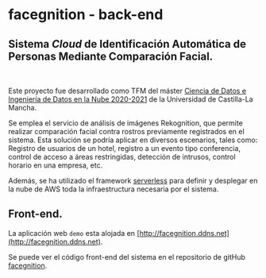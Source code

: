 # facegnition - back-end

## **Sistema _Cloud_ de Identificación Automática de Personas Mediante Comparación Facial.**

<br/>

Este proyecto fue desarrollado como TFM del máster [Ciencia de Datos e Ingeniería de Datos en la Nube 2020-2021](http://www.cidaen.es/) de la Universidad de Castilla-La Mancha.

Se emplea el servicio de análisis de imágenes Rekognition, que permite realizar comparación facial contra rostros previamente registrados en el sistema.  Esta solución se podría aplicar en diversos escenarios, tales como: Registro de usuarios de un hotel, registro a un evento tipo conferencia, control de acceso a áreas restringidas, detección de intrusos, control horario en una empresa, etc.

Además, se ha utilizado el framework [serverless](https://serverless.com/) para definir y desplegar en la nube de AWS toda la infraestructura necesaria por el sistema. 


## Front-end.

La aplicación web `demo` esta alojada en [http://facegnition.ddns.net](http://facegnition.ddns.net).

Se puede ver el código front-end del sistema en el repositorio de gitHub [facegnition](https://github.com/atomWeb/facegnition).
